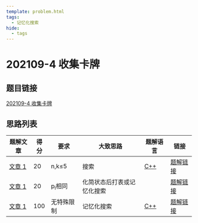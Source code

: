```yaml
---
template: problem.html
tags:
  - 记忆化搜索
hide:
  - tags
---
```

# 202109-4 收集卡牌

## 题目链接

[202109-4 收集卡牌](http://118.190.20.162/view.page?gpid=T132)

## 思路列表

<table id="idea_list" class="display nowrap" style="width:100%">
  <thead>
  <tr>
    <th>题解文章</th>
    <th>得分</th>
    <th>要求</th>
    <th>大致思路</th>
    <th>题解语言</th>
    <th>链接</th>
  </tr>
  </thead>
  <tbody>
    <tr>
      <td><a href="1">文章 1</a></td>
      <td>20</td>
      <td>n,k&le;5</th>
      <td>搜索</td>
      <td><a href="1#code1">C++</td>
      <td><a href="1#20">题解链接</a></td>
    </tr>
    <tr>
      <td><a href="1">文章 1</a></td>
      <td>20</td>
      <td>p<sub>i</sub>相同</th>
      <td>化简状态后打表或记忆化搜索</td>
      <td></td>
      <td><a href="1#_3">题解链接</a></td>
    </tr>
    <tr>
      <td><a href="1">文章 1</a></td>
      <td>100</td>
      <td>无特殊限制</th>
      <td>记忆化搜索</td>
      <td><a href="1#code2">C++</td>
      <td><a href="1#100">题解链接</a></td>
    </tr>
  </tbody>
</table>